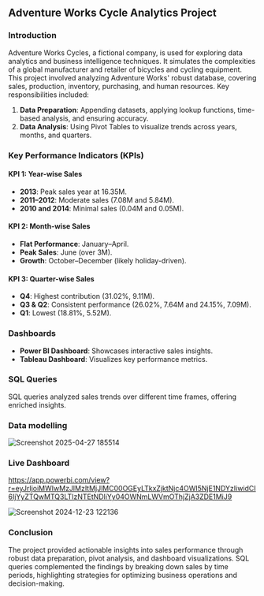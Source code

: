 ## Adventure Works Cycle Analytics Project

### **Introduction**
Adventure Works Cycles, a fictional company, is used for exploring data analytics and business intelligence techniques. It simulates the complexities of a global manufacturer and retailer of bicycles and cycling equipment. This project involved analyzing Adventure Works' robust database, covering sales, production, inventory, purchasing, and human resources. Key responsibilities included:
1. **Data Preparation**: Appending datasets, applying lookup functions, time-based analysis, and ensuring accuracy.
2. **Data Analysis**: Using Pivot Tables to visualize trends across years, months, and quarters.
### **Key Performance Indicators (KPIs)**
#### **KPI 1: Year-wise Sales**
- **2013**: Peak sales year at 16.35M.
- **2011–2012**: Moderate sales (7.08M and 5.84M).
- **2010 and 2014**: Minimal sales (0.04M and 0.05M).
#### **KPI 2: Month-wise Sales**
- **Flat Performance**: January–April.
- **Peak Sales**: June (over 3M).
- **Growth**: October–December (likely holiday-driven).
#### **KPI 3: Quarter-wise Sales**
- **Q4**: Highest contribution (31.02%, 9.11M).
- **Q3 & Q2**: Consistent performance (26.02%, 7.64M and 24.15%, 7.09M).
- **Q1**: Lowest (18.81%, 5.52M).
  
### **Dashboards**
- **Power BI Dashboard**: Showcases interactive sales insights.
- **Tableau Dashboard**: Visualizes key performance metrics.
### **SQL Queries**
SQL queries analyzed sales trends over different time frames, offering enriched insights.
### Data modelling
![Screenshot 2025-04-27 185514](https://github.com/user-attachments/assets/82b30e7b-5fbb-4133-be7d-99f9b2002aca)
### Live Dashboard
https://app.powerbi.com/view?r=eyJrIjoiMWIwMzJlMzItMjJlMC00OGEyLTkxZjktNjc4OWI5NjE1NDYzIiwidCI6IjYyZTQwMTQ3LTIzNTEtNDliYy04OWNmLWVmOThjZjA3ZDE1MiJ9

![Screenshot 2024-12-23 122136](https://github.com/user-attachments/assets/87a55671-5e97-47fb-b7f0-c5cff01813b1)

### **Conclusion**
The project provided actionable insights into sales performance through robust data preparation, pivot analysis, and dashboard visualizations. SQL queries complemented the findings by breaking down sales by time periods, highlighting strategies for optimizing business operations and decision-making.
